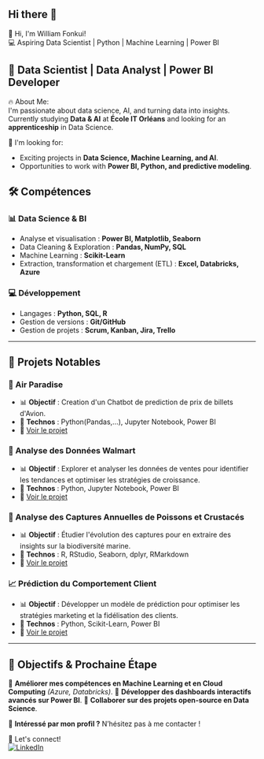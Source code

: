 ## Hi there 👋

<!--
**liam237/liam237** is a ✨ _special_ ✨ repository because its `README.md` (this file) appears on your GitHub profile.

Here are some ideas to get you started:

- 🔭 I’m currently working on ...
- 🌱 I’m currently learning ...
- 👯 I’m looking to collaborate on ...
- 🤔 I’m looking for help with ...
- 💬 Ask me about ...
- 📫 How to reach me: ...
- 😄 Pronouns: ...
- ⚡ Fun fact: ...
-->
👋 Hi, I'm William Fonkui!  
💻 Aspiring Data Scientist | Python | Machine Learning | Power BI 
## 🚀 Data Scientist | Data Analyst | Power BI Developer

🔥 About Me:  
I'm passionate about data science, AI, and turning data into insights. Currently studying **Data & AI** at **École IT Orléans** and looking for an **apprenticeship** in Data Science.

📌 I'm looking for:  
- Exciting projects in **Data Science, Machine Learning, and AI**.  
- Opportunities to work with **Power BI, Python, and predictive modeling**.

## 🛠️ Compétences

### 📊 Data Science & BI
- Analyse et visualisation : **Power BI, Matplotlib, Seaborn**
- Data Cleaning & Exploration : **Pandas, NumPy, SQL**
- Machine Learning : **Scikit-Learn**
- Extraction, transformation et chargement (ETL) : **Excel, Databricks, Azure**

### 💻 Développement
- Langages : **Python, SQL, R**
- Gestion de versions : **Git/GitHub**
- Gestion de projets : **Scrum, Kanban, Jira, Trello**

---
## 📂 Projets Notables

### 🛒 Air Paradise
- 📊 **Objectif** : Creation d'un Chatbot de prediction de prix de billets d'Avion.
- 🔧 **Technos** : Python(Pandas,...), Jupyter Notebook, Power BI
- 📌 [Voir le projet](https://github.com/liam237/air_paradise_chatbot)

### 🛒 Analyse des Données Walmart
- 📊 **Objectif** : Explorer et analyser les données de ventes pour identifier les tendances et optimiser les stratégies de croissance.
- 🔧 **Technos** : Python, Jupyter Notebook, Power BI
- 📌 [Voir le projet](https://github.com/liam237/walmart-data-analysis) 

### 🎣 Analyse des Captures Annuelles de Poissons et Crustacés
- 📊 **Objectif** : Étudier l'évolution des captures pour en extraire des insights sur la biodiversité marine.
- 🔧 **Technos** : R, RStudio, Seaborn, dplyr, RMarkdown
- 📌 [Voir le projet](https://github.com/liam237/fishing-data-analysis) 

### 📈 Prédiction du Comportement Client
- 📊 **Objectif** : Développer un modèle de prédiction pour optimiser les stratégies marketing et la fidélisation des clients.
- 🔧 **Technos** : Python, Scikit-Learn, Power BI
- 📌 [Voir le projet](https://github.com/liam237/customer-behavior-prediction) 

---

## 🚀 Objectifs & Prochaine Étape
🎯 **Améliorer mes compétences en Machine Learning et en Cloud Computing** *(Azure, Databricks)*.
🎯 **Développer des dashboards interactifs avancés sur Power BI**.
🎯 **Collaborer sur des projets open-source en Data Science**.

📩 **Intéressé par mon profil ?** N’hésitez pas à me contacter !

🎯 Let's connect!  
[![LinkedIn](https://img.shields.io/badge/LinkedIn-Connect-blue?logo=linkedin)](https://www.linkedin.com/in/data-williamfonkui/)
